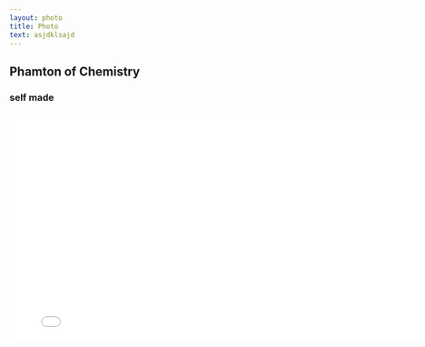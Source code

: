 ```yaml
---
layout: photo
title: Photo
text: asjdklsajd
---
```

## Phamton of Chemistry
### self made

<iframe height="400" width="800" src="//player.bilibili.com/player.html?aid=327640822&bvid=BV15A411h7NX&cid=174135224&page=1" scrolling="no" border="0" frameborder="no" framespacing="0" allowfullscreen="true"> </iframe>